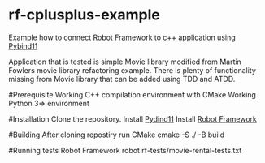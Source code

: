 # rf-cplusplus-example
Example how to connect [Robot Framework](https:://robotframework.org) to c++ application using [Pybind11](https://pybind11.readthedocs.io/en/stable/)

Application that is tested is simple Movie library modified from Martin Fowlers movie library refactoring example. There is plenty of functionality missing from Movie library that can be added using TDD and ATDD.

#Prerequisite
Working C++ compilation environment with CMake
Working Python 3=> environment

#Installation
Clone the repository. 
Install [Pydind11](https://pybind11.readthedocs.io/en/stable/installing.html)
Install [Robot Framework](https://robotframework.org/robotframework/latest/RobotFrameworkUserGuide.html#installation-instructions)

#Building
After cloning repostiry run CMake
    cmake -S ./ -B build

#Running tests
Robot Framework
    robot rf-tests/movie-rental-tests.txt
